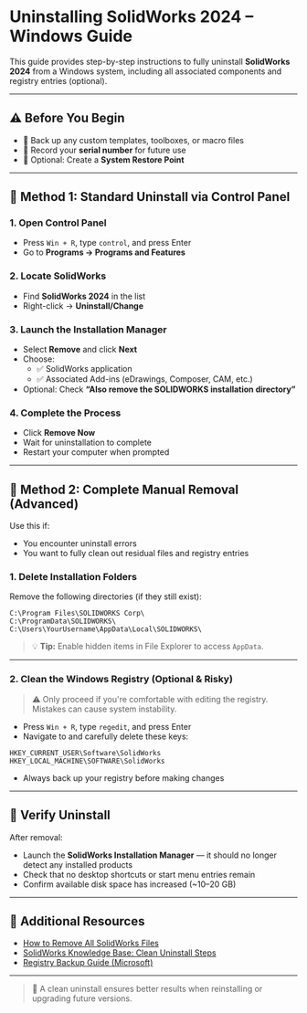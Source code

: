# Uninstalling SolidWorks 2024 – Windows Guide

This guide provides step-by-step instructions to fully uninstall **SolidWorks 2024** from a Windows system, including all associated components and registry entries (optional).

---

## ⚠️ Before You Begin

- 📂 Back up any custom templates, toolboxes, or macro files  
- 📝 Record your **serial number** for future use  
- 💾 Optional: Create a **System Restore Point**  

---

## 🔧 Method 1: Standard Uninstall via Control Panel

### 1. Open Control Panel
- Press `Win + R`, type `control`, and press Enter  
- Go to **Programs → Programs and Features**

### 2. Locate SolidWorks
- Find **SolidWorks 2024** in the list  
- Right-click → **Uninstall/Change**

### 3. Launch the Installation Manager
- Select **Remove** and click **Next**  
- Choose:
  - ✅ SolidWorks application  
  - ✅ Associated Add-ins (eDrawings, Composer, CAM, etc.)  
- Optional: Check **“Also remove the SOLIDWORKS installation directory”**

### 4. Complete the Process
- Click **Remove Now**  
- Wait for uninstallation to complete  
- Restart your computer when prompted  

---

## 🧹 Method 2: Complete Manual Removal (Advanced)

Use this if:
- You encounter uninstall errors  
- You want to fully clean out residual files and registry entries  

### 1. Delete Installation Folders

Remove the following directories (if they still exist):

```
C:\Program Files\SOLIDWORKS Corp\
C:\ProgramData\SOLIDWORKS\
C:\Users\YourUsername\AppData\Local\SOLIDWORKS\
```

> 💡 **Tip:** Enable hidden items in File Explorer to access `AppData`.

---

### 2. Clean the Windows Registry (Optional & Risky)

> ⚠️ Only proceed if you're comfortable with editing the registry. Mistakes can cause system instability.

- Press `Win + R`, type `regedit`, and press Enter  
- Navigate to and carefully delete these keys:

```
HKEY_CURRENT_USER\Software\SolidWorks
HKEY_LOCAL_MACHINE\SOFTWARE\SolidWorks
```

- Always back up your registry before making changes  

---

## 🧪 Verify Uninstall

After removal:
- Launch the **SolidWorks Installation Manager** — it should no longer detect any installed products  
- Check that no desktop shortcuts or start menu entries remain  
- Confirm available disk space has increased (~10–20 GB)  

---

## 📎 Additional Resources

- [How to Remove All SolidWorks Files](https://www.solidworks.com/support)  
- [SolidWorks Knowledge Base: Clean Uninstall Steps](https://www.solidworks.com/support/knowledge-base)  
- [Registry Backup Guide (Microsoft)](https://support.microsoft.com/en-us/help/322756)  

---

> 🧼 A clean uninstall ensures better results when reinstalling or upgrading future versions.
